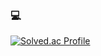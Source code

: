 ### 💻

[![Solved.ac Profile](http://mazassumnida.wtf/api/v2/generate_badge?boj=mayy24th)](https://solved.ac/mayy24th/)

<!--
**mayy24th/mayy24th** is a ✨ _special_ ✨ repository because its `README.md` (this file) appears on your GitHub profile.

Here are some ideas to get you started:

- 🔭 I’m currently working on ...
- 🌱 I’m currently learning ...
- 👯 I’m looking to collaborate on ...
- 🤔 I’m looking for help with ...
- 💬 Ask me about ...
- 📫 How to reach me: ...
- 😄 Pronouns: ...
- ⚡ Fun fact: ...
-->
